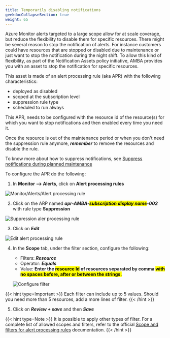```yaml
---
title: Temporarily disabling notifications
geekdocCollapseSection: true
weight: 65
---
```


Azure Monitor alerts targeted to a large scope allow for at scale coverage, but reduce the flexibility to disable them for specific resources. There might be several reason to stop the notification of alerts. For instance customers could have resources that are stopped or disabled due to maintenance or just want to stop the notification during the night shift. To allow this kind of flexibility, as part of the Notification Assets policy initiative, AMBA provides you with an asset to stop the notification for specific resources.

This asset is made of an alert processing rule (aka APR) with the following characteristics:

- deployed as disabled
- scoped at the subscription level
- suppression rule type
- scheduled to run always

This APR, needs to be configured with the resource id of the resource(s) for which you want to stop notifications and then enabled every time you need it.

Once the resource is out of the maintenance period or when you don't need the suppression rule anymore, ***remember*** to remove the resources and disable the rule.

To know more about how to suppress notifications, see [Suppress notifications during planned maintenance](https://learn.microsoft.com/en-us/azure/azure-monitor/alerts/alerts-processing-rules?tabs=portal#suppress-notifications-during-planned-maintenance)

To configure the APR do the following:

1. In **Monitor --> Alerts**, click on **Alert processing rules**

  ![Monitor/Alerts/Alert processing rule](../media/AlertProcessingRules.png)

2. Click on the ARP named ***apr-AMBA-<mark>subscription display name</mark>-002*** with rule type **Suppression**

  ![Suppression aler processing rule](../media/SuppressionAlertProcessingRule.png)

3. Click on ***Edit***

  ![Edit alert processing rule](../media/Edit-AlertProcessingRule.png)

4. In the **Scope** tab, under the filter section, configure the following:

   - Filters: ***Resource***
   - Operator: ***Equals***
   - Value: **Enter the <mark>resource Id</mark> of resources separated by comma <mark>with no spaces before, after or between the strings.</mark>**

    ![Configure filter](../media/Filter-AlertProcessingRule.png)

  {{< hint type=Important >}}
  Each filter can include up to 5 values. Should you need more than 5 resources, add a more lines of filter.
  {{< /hint >}}

5. Click on ***Review + save*** and then ***Save***

{{< hint type=Note >}}
  It is possible to apply other types of filter. For a complete list of allowed scopes and filters, refer to the official [Scope and filters for alert processing rules](https://learn.microsoft.com/en-us/azure/azure-monitor/alerts/alerts-processing-rules?tabs=portal#scope-and-filters-for-alert-processing-rules) documentation.
  {{< /hint >}}
